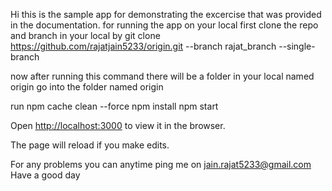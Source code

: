 Hi this is the sample app for demonstrating the excercise that was provided in the documentation.
for running the app on your local 
first clone the repo and branch in your local by 
git clone https://github.com/rajatjain5233/origin.git --branch rajat_branch --single-branch

now after running this command there will be a folder in your local named origin
go into the folder named origin 

run 
npm cache clean --force
npm install
npm start

Open [http://localhost:3000](http://localhost:3000) to view it in the browser.

The page will reload if you make edits.<br>

For any problems you can anytime ping me on jain.rajat5233@gmail.com 
Have a good day

